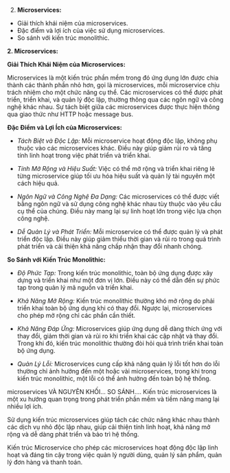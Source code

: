 


2. **Microservices:**
- Giải thích khái niệm của microservices.
- Đặc điểm và lợi ích của việc sử dụng microservices.
- So sánh với kiến trúc monolithic.


**2. Microservices:**

**Giải Thích Khái Niệm của Microservices:**

Microservices là một kiến trúc phần mềm trong đó ứng dụng lớn được chia thành các thành phần nhỏ hơn, gọi là microservices, mỗi microservice chịu trách nhiệm cho một chức năng cụ thể. Các microservices có thể được phát triển, triển khai, và quản lý độc lập, thường thông qua các ngôn ngữ và công nghệ khác nhau. Sự tách biệt giữa các microservices được thực hiện thông qua giao thức như HTTP hoặc message bus.

**Đặc Điểm và Lợi Ích của Microservices:**

- *Tách Biệt và Độc Lập:* Mỗi microservice hoạt động độc lập, không phụ thuộc vào các microservices khác. Điều này giúp giảm rủi ro và tăng tính linh hoạt trong việc phát triển và triển khai.

- *Tính Mở Rộng và Hiệu Suất:* Việc có thể mở rộng và triển khai riêng lẻ từng microservice giúp tối ưu hóa hiệu suất và quản lý tài nguyên một cách hiệu quả.

- *Ngôn Ngữ và Công Nghệ Đa Dạng:* Các microservices có thể được viết bằng ngôn ngữ và sử dụng công nghệ khác nhau tùy thuộc vào yêu cầu cụ thể của chúng. Điều này mang lại sự linh hoạt lớn trong việc lựa chọn công nghệ.

- *Dễ Quản Lý và Phát Triển:* Mỗi microservice có thể được quản lý và phát triển độc lập. Điều này giúp giảm thiểu thời gian và rủi ro trong quá trình phát triển và cải thiện khả năng chấp nhận thay đổi nhanh chóng.

**So Sánh với Kiến Trúc Monolithic:**

- *Độ Phức Tạp:* Trong kiến trúc monolithic, toàn bộ ứng dụng được xây dựng và triển khai như một đơn vị lớn. Điều này có thể dẫn đến sự phức tạp trong quản lý mã nguồn và triển khai.

- *Khả Năng Mở Rộng:* Kiến trúc monolithic thường khó mở rộng do phải triển khai toàn bộ ứng dụng khi có thay đổi. Ngược lại, microservices cho phép mở rộng chỉ các phần cần thiết.

- *Khả Năng Đáp Ứng:* Microservices giúp ứng dụng dễ dàng thích ứng với thay đổi, giảm thời gian và rủi ro khi triển khai các cập nhật và thay đổi. Trong khi đó, kiến trúc monolithic thường đòi hỏi quá trình triển khai toàn bộ ứng dụng.

- *Quản Lý Lỗi:* Microservices cung cấp khả năng quản lý lỗi tốt hơn do lỗi thường chỉ ảnh hưởng đến một hoặc vài microservices, trong khi trong kiến trúc monolithic, một lỗi có thể ảnh hưởng đến toàn bộ hệ thống.


<!-- Giới thiệu -->

microservices VÀ NGUYÊN KHỐI...
SO SÁNH....
Kiến trúc microservices là một xu hướng quan trọng trong phát triển phần mềm và tiềm năng mang lại nhiều lợi ích.

Sử dụng kiến trúc microservices giúp tách các chức năng khác nhau thành các dịch vụ nhỏ độc lập nhau, giúp cải thiện tính linh hoạt, khả năng mở rộng và dễ dàng phát triển và bảo trì hệ thống.

Kiến trúc Microservice cho phép các microservices hoạt động độc lập linh hoạt và đáng tin cậy trong việc quản lý người dùng, quản lý sản phẩm, quản lý đơn hàng và thanh toán.

<!-- GIỚI THIỆU -->
